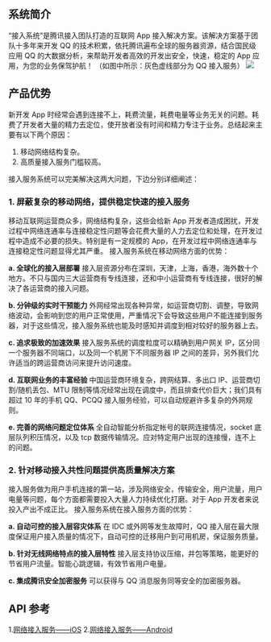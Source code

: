 ## 系统简介
“接入系统”是腾讯接入团队打造的互联网 App 接入解决方案。该解决方案基于团队十多年来开发 QQ 的技术积累，依托腾讯遍布全球的服务器资源，结合国民级应用 QQ 的大数据分析，来帮助开发者高效的开发出安全，快速，稳定的 App 应用，为您的业务保驾护航！ （如图中所示：灰色虚线部分为 QQ 接入服务） 
![](https://mccdn.qcloud.com/static/img/9cb6939d89aa3e57ef3719545a27e489/image.png)

## 产品优势 
新开发 App 时经常会遇到连接不上，耗费流量，耗费电量等业务无关的问题。耗费了开发者大量的精力去定位，使开放者没有时间和精力专注于业务。总结起来主要有以下两个原因：
1. 移动网络结构复杂。
2. 高质量接入服务门槛较高。

接入服务系统可以完美解决这两大问题，下边分别详细阐述：

### 1. 屏蔽复杂的移动网络，提供稳定快速的接入服务 
移动互联网运营商众多，网络结构复杂，这些会给新 App 开发者造成困扰，开发过程中网络连通率与连接稳定性问题等会花费大量的人力去定位和处理，在开发过程中造成不必要的损失。特别是有一定规模的 App，在开发过程中网络连通率与连接稳定性问题显得尤其严重。
接入服务系统在移动网络方面的优势：

**a. 全球化的接入层部署**
接入层资源分布在深圳，天津，上海，香港，海外数十个地方。不只与国内三大运营商有专线连接，还和中小运营商有专线连接，很好的解决了各运营商的接入问题。

**b. 分钟级的实时干预能力**
外网经常出现各种异常，如运营商切割、调整，导致网络波动，会影响到您的用户正常使用，严重情况下会导致这些用户不能连接到服务器，对于这些情况，接入服务系统也能及时感知并调度到相对较好的服务器上去。 

**c. 追求极致的加速效果**
接入服务系统的调度粒度可以精确到用户网关 IP，区分同一个服务器不同端口，以及同一个机房下不同服务器 IP 之间的差异，另外我们允许适当的跨运营商访问来提升访问速度。 

**d. 互联网业务的丰富经验**
中国运营商环境复杂，跨网结算、多出口 IP、运营商切割/随机丢包、MTU 限制等情况经常出现在调度中，而且排查代价巨大；我们具有超过 10 年的手机 QQ、PCQQ 接入服务经验，可以自动规避许多复杂的外网规则。 

**e. 完善的网络问题定位体系**
全自动智能分析指定帐号的联网连接情况，socket 底层队列积压情况，以及 tcp 数据传输情况。应对特定用户出现的连接慢，连不上的问题。 
	
### 2.  针对移动接入共性问题提供高质量解决方案
接入服务做为用户手机连接的第一站，涉及网络安全，传输安全，用户流量，用户电量等问题，每个方面都需要投入大量人力持续优化打磨。对于 App 开发者来说投入产出不成正比。
接入服务系统在接入服务方面的优势：

**a. 自动可控的接入层容灾体系**
在 IDC 或外网等发生故障时，QQ 接入层在最大限度保证用户接入质量的情况下，自动可控的迁移用户到可用机房，保证服务质量。 

**b. 针对无线网络特点的接入层特性**
接入层支持协议压缩，并包等策略，能更好的节省用户流量。智能心跳逻辑，有效节省用户电量。 

**c. 集成腾讯安全加密服务**
可以获得与 QQ 消息服务同等安全的加密服务器。 

## API 参考 

1.[网络接入服务——iOS](/doc/product/269/网络接入服务（iOS%20SDK）)
2.[网络接入服务——Android](/doc/product/269/网络接入服务（Android%20SDK）)

